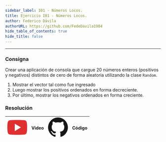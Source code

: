```yaml
---
sidebar_label: I01 - Números Locos.
title: Ejercicio I01 - Números Locos.
author: Federico Dávila
authorURL: https://github.com/FedeDavila1984
hide_table_of_contents: true
hide_title: false
---
```

---
### Consigna
Crear una aplicación de consola que cargue 20 números enteros (positivos y negativos) distintos de cero de forma aleatoria utilizando la clase <code>Random</code>.

1. Mostrar el vector tal como fue ingresado
2. Luego mostrar los positivos ordenados en forma decreciente.
3. Por último, mostrar los negativos ordenados en forma creciente.

### Resolución
| ![img](/base/youtube.svg) | Video | ![img](/base/github.svg) | Código |
| :-------------------------------------: | :---: | :------------------------------------: | :----: |
